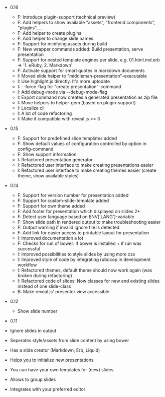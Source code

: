 * 0.16
  * F: Introduce plugin-support (technical preview)
  * F: Add helpers to show available "assets", "frontend components", "plugins", ...
  * F: Add helper to create plugins
  * F: Add helper to change slide names
  * F: Support for minifying assets during build
  * F: New wrapper commands added: Build presentation, serve presentation
  * F: Support for nested template engines per slide, e.g. 01.html.md.erb => '1. eRuby, 2. Markdown'
  * F: Activate support for smart quotes in markdown documents
  * I: Moved slide helper to "middleman-presentation"-executable
  * I: Use highlight.js directly. It's more uptodate
  * I: --force-flag for "create presentation"-command
  * I: Add debug-mode via --debug-mode-flag
  * I: Export command now creates a generated presentation as zip file
  * I: Move helpers to helper-gem (based on plugin-support)
  * I: Localize cli
  * I: A lot of code refactoring
  * I: Make it compatible with reveal.js >= 3
* 0.15
  * F: Support for predefined slide templates added
  * F: Show default values of configuration controlled by option in config-command
  * F: Show support information
  * I: Refactored presentation generator 
  * I: Refactored user interface to make creating presentations easier
  * I: Refactored user interface to make creating themes easier (create theme, show available styles)

* 0.14
  * F: Support for version number for presentation added
  * F: Support for custom-slide-template added
  * F: Support for own theme added
  * F: Add footer for presentation which displayed on slides 2+
  * F: Detect user language based on ENV['LANG']-variable
  * F: Show slide path in rendered output to make troubleshooting easier 
  * F: Output warning if invalid ignore file is detected
  * F: Add link for easier access to printable layout for presentation
  * I: Improved documentation a lot
  * F: Checks for run of bower: if bower is installed + if run was successful
  * I: Improved possibilities to style slides by using more css
  * I: Improved style of code by integrating rubocop in development workflow
  * I: Refactored themes, default theme should now work again (was broken during refactoring)
  * I: Refactored code of slides: Now classes for new and existing slides instead of one slide-class
  * B: Make reveal.js' presenter view accessible

* 0.12
  * Show slide number

*  0.11
  * Ignore slides in output
  * Seperates style/assets from slide content by using bower
  * Has a slide creator (Markdown, Erb, Liquid)
  * Helps you to initialize new presentations
  * You can have your own templates for (new) slides
  * Allows to group slides
  * Integrates with your preferred editor
